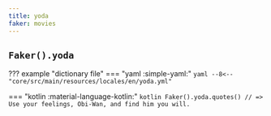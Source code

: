 ```yaml
---
title: yoda
faker: movies
---
```


## `Faker().yoda`

??? example "dictionary file"
    === "yaml :simple-yaml:"
        ```yaml
        --8<-- "core/src/main/resources/locales/en/yoda.yml"
        ```

=== "kotlin :material-language-kotlin:"
    ```kotlin
    Faker().yoda.quotes() // => Use your feelings, Obi-Wan, and find him you will.
    ```
